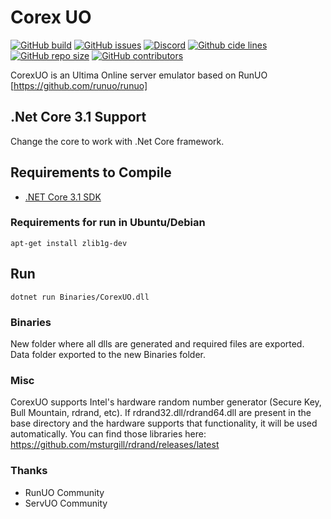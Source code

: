 # Corex UO

[![GitHub build](https://img.shields.io/github/workflow/status/corexuo/CorexUO/Build?logo=github)](https://github.com/CorexUO/CorexUO/actions)
[![GitHub issues](https://img.shields.io/github/issues/corexuo/corexuo.svg)](https://github.com/CorexUO/CorexUO/issues)
[![Discord](https://img.shields.io/discord/756152523290705921.svg)](https://discord.gg/DPFd6JM)
[![Github cide lines](https://img.shields.io/tokei/lines/github/CorexUO/CorexUO.svg)](https://github.com/CorexUO/CorexUO/)
[![GitHub repo size](https://img.shields.io/github/repo-size/CorexUO/CorexUO.svg)](https://github.com/CorexUO/CorexUO/)
[![GitHub contributors](https://img.shields.io/github/contributors/CorexUO/CorexUO.svg)](https://github.com/CorexUO/CorexUO/graphs/contributors)

CorexUO is an Ultima Online server emulator based on RunUO [https://github.com/runuo/runuo]

## .Net Core 3.1 Support
Change the core to work with .Net Core framework.

## Requirements to Compile
- [.NET Core 3.1 SDK](https://dotnet.microsoft.com/download/dotnet-core/3.1)


### Requirements for run in Ubuntu/Debian

```shell
apt-get install zlib1g-dev
```

## Run

```shell
dotnet run Binaries/CorexUO.dll
```

### Binaries

New folder where all dlls are generated and required files are exported. Data folder exported to the new Binaries folder.

### Misc

CorexUO supports Intel's hardware random number generator (Secure Key, Bull Mountain, rdrand, etc).
If rdrand32.dll/rdrand64.dll are present in the base directory and the hardware supports that functionality, it will be used automatically. You can find those libraries here: https://github.com/msturgill/rdrand/releases/latest

### Thanks

- RunUO Community
- ServUO Community
